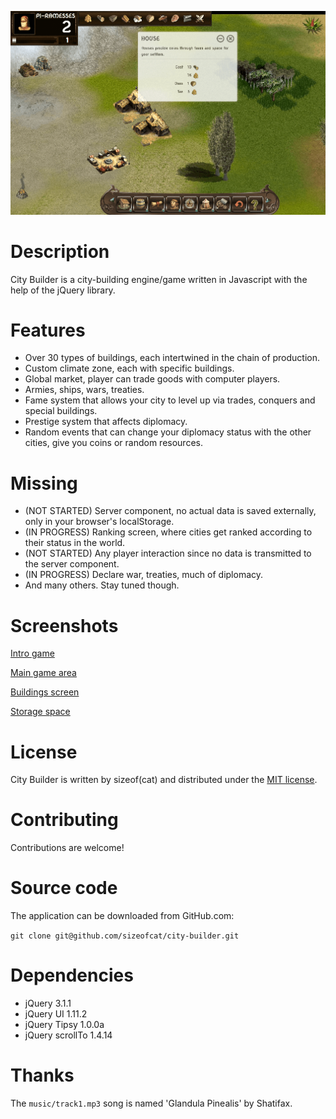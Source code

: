![Main game area](docs/images/game-started.png)

Description
===========

City Builder is a city-building engine/game written in Javascript with the help of the jQuery library.

Features
========

- Over 30 types of buildings, each intertwined in the chain of production.
- Custom climate zone, each with specific buildings.
- Global market, player can trade goods with computer players.
- Armies, ships, wars, treaties.
- Fame system that allows your city to level up via trades, conquers and special buildings.
- Prestige system that affects diplomacy.
- Random events that can change your diplomacy status with the other cities, give you coins or
random resources.

Missing
=======

- (NOT STARTED) Server component, no actual data is saved externally, only in your browser's localStorage.
- (IN PROGRESS) Ranking screen, where cities get ranked according to their status in the world.
- (NOT STARTED) Any player interaction since no data is transmitted to the server component.
- (IN PROGRESS) Declare war, treaties, much of diplomacy.
- And many others. Stay tuned though.

Screenshots
===========

[Intro game](docs/images/intro-game.png)

[Main game area](docs/images/game-started.png)

[Buildings screen](docs/images/buildings-screen.png)

[Storage space](docs/images/storage.png)

License
=======

City Builder is written by sizeof(cat) <sizeofcat AT riseup DOT net> and distributed under the [MIT license](LICENSE).

Contributing
============

Contributions are welcome!

Source code
===========

The application can be downloaded from GitHub.com:

`git clone git@github.com/sizeofcat/city-builder.git`

Dependencies
============

- jQuery 3.1.1
- jQuery UI 1.11.2
- jQuery Tipsy 1.0.0a
- jQuery scrollTo 1.4.14

Thanks
======

The `music/track1.mp3` song is named 'Glandula Pinealis' by Shatifax.